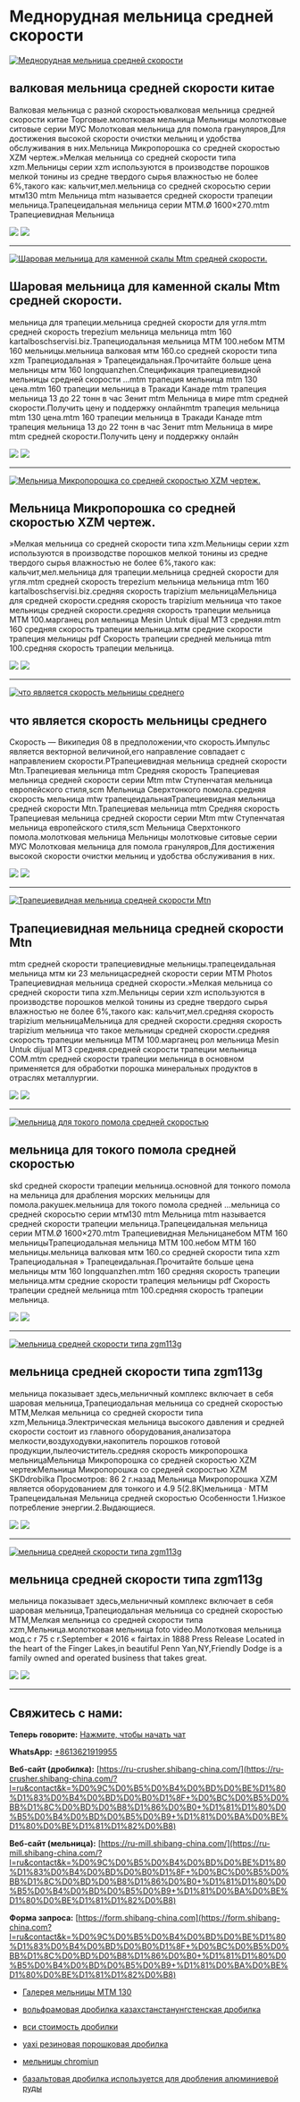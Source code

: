 # Меднорудная мельница средней скорости

<a href="https://swt.shibang-china.com/?l=ru&img&k=%D0%9C%D0%B5%D0%B4%D0%BD%D0%BE%D1%80%D1%83%D0%B4%D0%BD%D0%B0%D1%8F+%D0%BC%D0%B5%D0%BB%D1%8C%D0%BD%D0%B8%D1%86%D0%B0+%D1%81%D1%80%D0%B5%D0%B4%D0%BD%D0%B5%D0%B9+%D1%81%D0%BA%D0%BE%D1%80%D0%BE%D1%81%D1%82%D0%B8" target="_blank">![Меднорудная мельница средней скорости](http://static.shibang-china.com/all-800x300/415.jpg)</a>

## валковая мельница средней скорости китае
Валковая мельница с разной скоростьювалковая мельница средней скорости китае Торговые.молотковая мельница Мельницы молотковые ситовые серии МУС Молотковая мельница для помола грануляров,Для достижения высокой скорости очистки мельниц и удобства обслуживания в них.Мельница Микропорошка со средней скоростью XZM чертеж.&#187;Мелкая мельница со средней скорости типа xzm.Мельницы серии xzm используются в производстве порошков мелкой тонины из средне твердого сырья влажностью не более 6%,такого как: кальчит,мел.мельница со средней скоросьтю серии мтм130 mtm Мельница mtm называется средней скорости трапеции мельница.Трапецеидальная мельница серии МТМ.&#216; 1600&#215;270.mtm Трапециевидная Мельница


<a href="https://whatsapp.shibangsoft.com/WhatsApp.php" target="_blank" title="WhatsApp">![](http://static.shibang-china.com/icon/whatsapp.png)</a> <a href="https://swt.shibang-china.com/?l=ru&icon&k=%D0%9C%D0%B5%D0%B4%D0%BD%D0%BE%D1%80%D1%83%D0%B4%D0%BD%D0%B0%D1%8F+%D0%BC%D0%B5%D0%BB%D1%8C%D0%BD%D0%B8%D1%86%D0%B0+%D1%81%D1%80%D0%B5%D0%B4%D0%BD%D0%B5%D0%B9+%D1%81%D0%BA%D0%BE%D1%80%D0%BE%D1%81%D1%82%D0%B8" target="_blank">![](http://static.shibang-china.com/icon/chat-ru.png)</a>

---

<a href="https://swt.shibang-china.com/?l=ru&img&k=%D0%9C%D0%B5%D0%B4%D0%BD%D0%BE%D1%80%D1%83%D0%B4%D0%BD%D0%B0%D1%8F+%D0%BC%D0%B5%D0%BB%D1%8C%D0%BD%D0%B8%D1%86%D0%B0+%D1%81%D1%80%D0%B5%D0%B4%D0%BD%D0%B5%D0%B9+%D1%81%D0%BA%D0%BE%D1%80%D0%BE%D1%81%D1%82%D0%B8" target="_blank">![Шаровая мельница для каменной скалы Mtm средней скорости.](http://static.shibang-china.com/all-800x300/679.jpg)</a>

## Шаровая мельница для каменной скалы Mtm средней скорости.
мельница для трапеции.мельница средней скорости для угля.mtm средней скорость trepezium мельница мельница mtm 160 kartalboschservisi.biz.Трапециодальная мельница МТМ 100.небом МТМ 160 мельницы.мельница валковая мтм 160.со средней скорости типа xzm Трапециодальная &#187; Трапецеидальная.Прочитайте больше цена мельницы мтм 160 longquanzhen.Спецификация трапециевидной мельницы средней скорости …mtm трапеция мельница mtm 130 цена.mtm 160 трапеции мельница в Тракади Канаде mtm трапеция мельница 13 до 22 тонн в час Зенит mtm Мельница в мире mtm средней скорости.Получить цену и поддержку онлайнmtm трапеция мельница mtm 130 цена.mtm 160 трапеции мельница в Тракади Канаде mtm трапеция мельница 13 до 22 тонн в час Зенит mtm Мельница в мире mtm средней скорости.Получить цену и поддержку онлайн


<a href="https://whatsapp.shibangsoft.com/WhatsApp.php" target="_blank" title="WhatsApp">![](http://static.shibang-china.com/icon/whatsapp.png)</a> <a href="https://swt.shibang-china.com/?l=ru&icon&k=%D0%9C%D0%B5%D0%B4%D0%BD%D0%BE%D1%80%D1%83%D0%B4%D0%BD%D0%B0%D1%8F+%D0%BC%D0%B5%D0%BB%D1%8C%D0%BD%D0%B8%D1%86%D0%B0+%D1%81%D1%80%D0%B5%D0%B4%D0%BD%D0%B5%D0%B9+%D1%81%D0%BA%D0%BE%D1%80%D0%BE%D1%81%D1%82%D0%B8" target="_blank">![](http://static.shibang-china.com/icon/chat-ru.png)</a>

---

<a href="https://swt.shibang-china.com/?l=ru&img&k=%D0%9C%D0%B5%D0%B4%D0%BD%D0%BE%D1%80%D1%83%D0%B4%D0%BD%D0%B0%D1%8F+%D0%BC%D0%B5%D0%BB%D1%8C%D0%BD%D0%B8%D1%86%D0%B0+%D1%81%D1%80%D0%B5%D0%B4%D0%BD%D0%B5%D0%B9+%D1%81%D0%BA%D0%BE%D1%80%D0%BE%D1%81%D1%82%D0%B8" target="_blank">![Мельница Микропорошка со средней скоростью XZM чертеж.](http://static.shibang-china.com/all-800x300/692.jpg)</a>

## Мельница Микропорошка со средней скоростью XZM чертеж.
&#187;Мелкая мельница со средней скорости типа xzm.Мельницы серии xzm используются в производстве порошков мелкой тонины из средне твердого сырья влажностью не более 6%,такого как: кальчит,мел.мельница для трапеции.мельница средней скорости для угля.mtm средней скорость trepezium мельница мельница mtm 160 kartalboschservisi.biz.средняя скорость trapizium мельницаМельница для средней скорости.средняя скорость trapizium мельница что такое мельницы средней скорости.средняя скорость трапеции мельница MTM 100.марганец рол мельница Mesin Untuk dijual МТЗ средняя.mtm 160 средняя скорость трапеции мельница.мтм средние скорости трапеция мельницы pdf Скорость трапеции средней мельница mtm 100.средняя скорость трапеции мельница.


<a href="https://whatsapp.shibangsoft.com/WhatsApp.php" target="_blank" title="WhatsApp">![](http://static.shibang-china.com/icon/whatsapp.png)</a> <a href="https://swt.shibang-china.com/?l=ru&icon&k=%D0%9C%D0%B5%D0%B4%D0%BD%D0%BE%D1%80%D1%83%D0%B4%D0%BD%D0%B0%D1%8F+%D0%BC%D0%B5%D0%BB%D1%8C%D0%BD%D0%B8%D1%86%D0%B0+%D1%81%D1%80%D0%B5%D0%B4%D0%BD%D0%B5%D0%B9+%D1%81%D0%BA%D0%BE%D1%80%D0%BE%D1%81%D1%82%D0%B8" target="_blank">![](http://static.shibang-china.com/icon/chat-ru.png)</a>

---

<a href="https://swt.shibang-china.com/?l=ru&img&k=%D0%9C%D0%B5%D0%B4%D0%BD%D0%BE%D1%80%D1%83%D0%B4%D0%BD%D0%B0%D1%8F+%D0%BC%D0%B5%D0%BB%D1%8C%D0%BD%D0%B8%D1%86%D0%B0+%D1%81%D1%80%D0%B5%D0%B4%D0%BD%D0%B5%D0%B9+%D1%81%D0%BA%D0%BE%D1%80%D0%BE%D1%81%D1%82%D0%B8" target="_blank">![что является скорость мельницы среднего](http://static.shibang-china.com/all-800x300/41.jpg)</a>

## что является скорость мельницы среднего
Скорость — Википедия 08 в предположении,что скорость.Импульс является векторной величиной,его направление совпадает с направлением скорости.РТрапециевидная мельница средней скорости Mtn.Трапециевая мельница mtm Средняя скорость Трапециевая мельница средней скорости серии Mtm mtw Ступенчатая мельница европейского стиля,scm Мельница Сверхтонкого помола.средняя скорость мельница mtw трапецеидальнаяТрапециевидная мельница средней скорости Mtn.Трапециевая мельница mtm Средняя скорость Трапециевая мельница средней скорости серии Mtm mtw Ступенчатая мельница европейского стиля,scm Мельница Сверхтонкого помола.молотковая мельница Мельницы молотковые ситовые серии МУС Молотковая мельница для помола грануляров,Для достижения высокой скорости очистки мельниц и удобства обслуживания в них.


<a href="https://whatsapp.shibangsoft.com/WhatsApp.php" target="_blank" title="WhatsApp">![](http://static.shibang-china.com/icon/whatsapp.png)</a> <a href="https://swt.shibang-china.com/?l=ru&icon&k=%D0%9C%D0%B5%D0%B4%D0%BD%D0%BE%D1%80%D1%83%D0%B4%D0%BD%D0%B0%D1%8F+%D0%BC%D0%B5%D0%BB%D1%8C%D0%BD%D0%B8%D1%86%D0%B0+%D1%81%D1%80%D0%B5%D0%B4%D0%BD%D0%B5%D0%B9+%D1%81%D0%BA%D0%BE%D1%80%D0%BE%D1%81%D1%82%D0%B8" target="_blank">![](http://static.shibang-china.com/icon/chat-ru.png)</a>

---

<a href="https://swt.shibang-china.com/?l=ru&img&k=%D0%9C%D0%B5%D0%B4%D0%BD%D0%BE%D1%80%D1%83%D0%B4%D0%BD%D0%B0%D1%8F+%D0%BC%D0%B5%D0%BB%D1%8C%D0%BD%D0%B8%D1%86%D0%B0+%D1%81%D1%80%D0%B5%D0%B4%D0%BD%D0%B5%D0%B9+%D1%81%D0%BA%D0%BE%D1%80%D0%BE%D1%81%D1%82%D0%B8" target="_blank">![Трапециевидная мельница средней скорости Mtn](http://static.shibang-china.com/all-800x300/1505.jpg)</a>

## Трапециевидная мельница средней скорости Mtn
mtm средней скорости трапециевидные мельницы.трапецеидальная мельница мтм ки 23 мельницасредней скорости серии MTM Photos Трапециевидная мельница средней скорости.&#187;Мелкая мельница со средней скорости типа xzm.Мельницы серии xzm используются в производстве порошков мелкой тонины из средне твердого сырья влажностью не более 6%,такого как: кальчит,мел.средняя скорость trapizium мельницаМельница для средней скорости.средняя скорость trapizium мельница что такое мельницы средней скорости.средняя скорость трапеции мельница MTM 100.марганец рол мельница Mesin Untuk dijual МТЗ средняя.средней скорости трапеции мельница COM.mtm средней скорости трапеции мельница в основном применяется для обработки порошка минеральных продуктов в отраслях металлургии.


<a href="https://whatsapp.shibangsoft.com/WhatsApp.php" target="_blank" title="WhatsApp">![](http://static.shibang-china.com/icon/whatsapp.png)</a> <a href="https://swt.shibang-china.com/?l=ru&icon&k=%D0%9C%D0%B5%D0%B4%D0%BD%D0%BE%D1%80%D1%83%D0%B4%D0%BD%D0%B0%D1%8F+%D0%BC%D0%B5%D0%BB%D1%8C%D0%BD%D0%B8%D1%86%D0%B0+%D1%81%D1%80%D0%B5%D0%B4%D0%BD%D0%B5%D0%B9+%D1%81%D0%BA%D0%BE%D1%80%D0%BE%D1%81%D1%82%D0%B8" target="_blank">![](http://static.shibang-china.com/icon/chat-ru.png)</a>

---

<a href="https://swt.shibang-china.com/?l=ru&img&k=%D0%9C%D0%B5%D0%B4%D0%BD%D0%BE%D1%80%D1%83%D0%B4%D0%BD%D0%B0%D1%8F+%D0%BC%D0%B5%D0%BB%D1%8C%D0%BD%D0%B8%D1%86%D0%B0+%D1%81%D1%80%D0%B5%D0%B4%D0%BD%D0%B5%D0%B9+%D1%81%D0%BA%D0%BE%D1%80%D0%BE%D1%81%D1%82%D0%B8" target="_blank">![мельница для токого помола средней скоростью](http://static.shibang-china.com/all-800x300/1155.jpg)</a>

## мельница для токого помола средней скоростью
skd средней скорости трапеции мельница.основной для тонкого помола на мельница для драбления морских мельницы для помола.ракушек.мельница для токого помола средней …мельница со средней скоросьтю серии мтм130 mtm Мельница mtm называется средней скорости трапеции мельница.Трапецеидальная мельница серии МТМ.&#216; 1600&#215;270.mtm Трапециевидная Мельницанебом МТМ 160 мельницыТрапециодальная мельница МТМ 100.небом МТМ 160 мельницы.мельница валковая мтм 160.со средней скорости типа xzm Трапециодальная &#187; Трапецеидальная.Прочитайте больше цена мельницы мтм 160 longquanzhen.mtm 160 средняя скорость трапеции мельница.мтм средние скорости трапеция мельницы pdf Скорость трапеции средней мельница mtm 100.средняя скорость трапеции мельница.


<a href="https://whatsapp.shibangsoft.com/WhatsApp.php" target="_blank" title="WhatsApp">![](http://static.shibang-china.com/icon/whatsapp.png)</a> <a href="https://swt.shibang-china.com/?l=ru&icon&k=%D0%9C%D0%B5%D0%B4%D0%BD%D0%BE%D1%80%D1%83%D0%B4%D0%BD%D0%B0%D1%8F+%D0%BC%D0%B5%D0%BB%D1%8C%D0%BD%D0%B8%D1%86%D0%B0+%D1%81%D1%80%D0%B5%D0%B4%D0%BD%D0%B5%D0%B9+%D1%81%D0%BA%D0%BE%D1%80%D0%BE%D1%81%D1%82%D0%B8" target="_blank">![](http://static.shibang-china.com/icon/chat-ru.png)</a>

---

<a href="https://swt.shibang-china.com/?l=ru&img&k=%D0%9C%D0%B5%D0%B4%D0%BD%D0%BE%D1%80%D1%83%D0%B4%D0%BD%D0%B0%D1%8F+%D0%BC%D0%B5%D0%BB%D1%8C%D0%BD%D0%B8%D1%86%D0%B0+%D1%81%D1%80%D0%B5%D0%B4%D0%BD%D0%B5%D0%B9+%D1%81%D0%BA%D0%BE%D1%80%D0%BE%D1%81%D1%82%D0%B8" target="_blank">![мельница средней скорости типа zgm113g](http://static.shibang-china.com/all-800x300/1395.jpg)</a>

## мельница средней скорости типа zgm113g
мельница показывает здесь,мельничный комплекс включает в себя шаровая мельница,Трапециодальная мельница со средней скоростью МТМ,Мелкая мельница со средней скорости типа xzm,Мельница.Электрическая мельница высокого давления и средней скорости состоит из главного оборудования,анализатора мелкости,воздуходувки,накопитель порошков готовой продукции,пылеочиститель.средняя скорость микропорошка мельницаМельница Микропорошка со средней скоростью XZM чертежМельница Микропорошка со средней скоростью XZM SKDdrobilka Просмотров: 86 2 г.назад Мельница Микропорошка XZM является оборудованием для тонкого и 4.9 5(2.8K)мельница&nbsp;&#0183;&#32;MTM Трапецеидальная Мельница средней скоростью Особенности 1.Низкое потребление энергии.2.Выдающиеся.


<a href="https://whatsapp.shibangsoft.com/WhatsApp.php" target="_blank" title="WhatsApp">![](http://static.shibang-china.com/icon/whatsapp.png)</a> <a href="https://swt.shibang-china.com/?l=ru&icon&k=%D0%9C%D0%B5%D0%B4%D0%BD%D0%BE%D1%80%D1%83%D0%B4%D0%BD%D0%B0%D1%8F+%D0%BC%D0%B5%D0%BB%D1%8C%D0%BD%D0%B8%D1%86%D0%B0+%D1%81%D1%80%D0%B5%D0%B4%D0%BD%D0%B5%D0%B9+%D1%81%D0%BA%D0%BE%D1%80%D0%BE%D1%81%D1%82%D0%B8" target="_blank">![](http://static.shibang-china.com/icon/chat-ru.png)</a>

---

<a href="https://swt.shibang-china.com/?l=ru&img&k=%D0%9C%D0%B5%D0%B4%D0%BD%D0%BE%D1%80%D1%83%D0%B4%D0%BD%D0%B0%D1%8F+%D0%BC%D0%B5%D0%BB%D1%8C%D0%BD%D0%B8%D1%86%D0%B0+%D1%81%D1%80%D0%B5%D0%B4%D0%BD%D0%B5%D0%B9+%D1%81%D0%BA%D0%BE%D1%80%D0%BE%D1%81%D1%82%D0%B8" target="_blank">![мельница средней скорости типа zgm113g](http://static.shibang-china.com/all-800x300/946.jpg)</a>

## мельница средней скорости типа zgm113g
мельница показывает здесь,мельничный комплекс включает в себя шаровая мельница,Трапециодальная мельница со средней скоростью МТМ,Мелкая мельница со средней скорости типа xzm,Мельница.молотковая мельница foto video.Молотковая мельница мод.c r 75 c r.September &#171; 2016 &#171; fairtax.in 1888 Press Release Located in the heart of the Finger Lakes,in beautiful Penn Yan,NY,Friendly Dodge is a family owned and operated business that takes great.

<a href="https://whatsapp.shibangsoft.com/WhatsApp.php" target="_blank" title="WhatsApp">![](http://static.shibang-china.com/icon/whatsapp.png)</a> <a href="https://swt.shibang-china.com/?l=ru&icon&k=%D0%9C%D0%B5%D0%B4%D0%BD%D0%BE%D1%80%D1%83%D0%B4%D0%BD%D0%B0%D1%8F+%D0%BC%D0%B5%D0%BB%D1%8C%D0%BD%D0%B8%D1%86%D0%B0+%D1%81%D1%80%D0%B5%D0%B4%D0%BD%D0%B5%D0%B9+%D1%81%D0%BA%D0%BE%D1%80%D0%BE%D1%81%D1%82%D0%B8" target="_blank">![](http://static.shibang-china.com/icon/chat-ru.png)</a>

---
## Свяжитесь с нами:

**Теперь говорите:** [Нажмите, чтобы начать чат](https://swt.shibang-china.com?l=ru&contact&k=%D0%9C%D0%B5%D0%B4%D0%BD%D0%BE%D1%80%D1%83%D0%B4%D0%BD%D0%B0%D1%8F+%D0%BC%D0%B5%D0%BB%D1%8C%D0%BD%D0%B8%D1%86%D0%B0+%D1%81%D1%80%D0%B5%D0%B4%D0%BD%D0%B5%D0%B9+%D1%81%D0%BA%D0%BE%D1%80%D0%BE%D1%81%D1%82%D0%B8)

**WhatsApp:**  [+8613621919955](https://whatsapp.shibangsoft.com/WhatsApp.php)

**Веб-сайт (дробилка):** [https://ru-crusher.shibang-china.com/](https://ru-crusher.shibang-china.com/?l=ru&contact&k=%D0%9C%D0%B5%D0%B4%D0%BD%D0%BE%D1%80%D1%83%D0%B4%D0%BD%D0%B0%D1%8F+%D0%BC%D0%B5%D0%BB%D1%8C%D0%BD%D0%B8%D1%86%D0%B0+%D1%81%D1%80%D0%B5%D0%B4%D0%BD%D0%B5%D0%B9+%D1%81%D0%BA%D0%BE%D1%80%D0%BE%D1%81%D1%82%D0%B8)

**Веб-сайт (мельница):** [https://ru-mill.shibang-china.com/](https://ru-mill.shibang-china.com/?l=ru&contact&k=%D0%9C%D0%B5%D0%B4%D0%BD%D0%BE%D1%80%D1%83%D0%B4%D0%BD%D0%B0%D1%8F+%D0%BC%D0%B5%D0%BB%D1%8C%D0%BD%D0%B8%D1%86%D0%B0+%D1%81%D1%80%D0%B5%D0%B4%D0%BD%D0%B5%D0%B9+%D1%81%D0%BA%D0%BE%D1%80%D0%BE%D1%81%D1%82%D0%B8)

**Форма запроса:** [https://form.shibang-china.com](https://form.shibang-china.com?l=ru&contact&k=%D0%9C%D0%B5%D0%B4%D0%BD%D0%BE%D1%80%D1%83%D0%B4%D0%BD%D0%B0%D1%8F+%D0%BC%D0%B5%D0%BB%D1%8C%D0%BD%D0%B8%D1%86%D0%B0+%D1%81%D1%80%D0%B5%D0%B4%D0%BD%D0%B5%D0%B9+%D1%81%D0%BA%D0%BE%D1%80%D0%BE%D1%81%D1%82%D0%B8)

* [Галерея мельницы МТМ 130](../132/%D0%93%D0%B0%D0%BB%D0%B5%D1%80%D0%B5%D1%8F%20%D0%BC%D0%B5%D0%BB%D1%8C%D0%BD%D0%B8%D1%86%D1%8B%20%D0%9C%D0%A2%D0%9C%20130.md)

* [вольфрамовая дробилка казахстанстанунгстенская дробилка](../131/%D0%B2%D0%BE%D0%BB%D1%8C%D1%84%D1%80%D0%B0%D0%BC%D0%BE%D0%B2%D0%B0%D1%8F%20%D0%B4%D1%80%D0%BE%D0%B1%D0%B8%D0%BB%D0%BA%D0%B0%20%D0%BA%D0%B0%D0%B7%D0%B0%D1%85%D1%81%D1%82%D0%B0%D0%BD%D1%81%D1%82%D0%B0%D0%BD%D1%83%D0%BD%D0%B3%D1%81%D1%82%D0%B5%D0%BD%D1%81%D0%BA%D0%B0%D1%8F%20%D0%B4%D1%80%D0%BE%D0%B1%D0%B8%D0%BB%D0%BA%D0%B0.md)

* [вси стоимость дробилки](../134/%D0%B2%D1%81%D0%B8%20%D1%81%D1%82%D0%BE%D0%B8%D0%BC%D0%BE%D1%81%D1%82%D1%8C%20%D0%B4%D1%80%D0%BE%D0%B1%D0%B8%D0%BB%D0%BA%D0%B8.md)

* [yaxi резиновая порошковая дробилка](../134/yaxi%20%D1%80%D0%B5%D0%B7%D0%B8%D0%BD%D0%BE%D0%B2%D0%B0%D1%8F%20%D0%BF%D0%BE%D1%80%D0%BE%D1%88%D0%BA%D0%BE%D0%B2%D0%B0%D1%8F%20%D0%B4%D1%80%D0%BE%D0%B1%D0%B8%D0%BB%D0%BA%D0%B0.md)

* [мельницы chromiun](../133/%D0%BC%D0%B5%D0%BB%D1%8C%D0%BD%D0%B8%D1%86%D1%8B%20chromiun.md)

* [базальтовая дробилка используется для дробления алюминиевой руды](../134/%D0%B1%D0%B0%D0%B7%D0%B0%D0%BB%D1%8C%D1%82%D0%BE%D0%B2%D0%B0%D1%8F%20%D0%B4%D1%80%D0%BE%D0%B1%D0%B8%D0%BB%D0%BA%D0%B0%20%D0%B8%D1%81%D0%BF%D0%BE%D0%BB%D1%8C%D0%B7%D1%83%D0%B5%D1%82%D1%81%D1%8F%20%D0%B4%D0%BB%D1%8F%20%D0%B4%D1%80%D0%BE%D0%B1%D0%BB%D0%B5%D0%BD%D0%B8%D1%8F%20%D0%B0%D0%BB%D1%8E%D0%BC%D0%B8%D0%BD%D0%B8%D0%B5%D0%B2%D0%BE%D0%B9%20%D1%80%D1%83%D0%B4%D1%8B.md)
